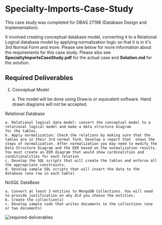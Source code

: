 # Specialty-Imports-Case-Study

This case study was completed for DBAS 27198 (Database Design and Implementation).

It involved creating conceptual database model, converting it to a Relational Logical database model by applying normalization logic so that it is in it's 3rd Normal Form and more. Please see below for more information about the requirements for this case study. Please also see **SpecialtyImportsCaseStudy.pdf** for the actual case and **Solution.md** for the solution.


## Required Deliverables

1) Conceptual Model

    a. The model will be done using Draw.io or equivalent software. Hand drawn diagrams will not be accepted.

Relational Database

    a. Relational logical data model: convert the conceptual model to a relational logical model and make a data structure diagram              for the tables.
    b. Apply normalization: Check the relations by making sure that the tables are in their 3rd normal form. Develop a report that  shows the steps of normalization. After normalization you may need to modify the Data Structure Diagram and the EER based on the normalization results. You must create an EER diagram that would show cardinalities and conditionalities for each relation
    c. Develop the SQL scripts that will create the tables and enforce all the appropriate constraints.
    d. Develop sample SQL scripts that will insert the data to the database (one row in each table)

NoSQL DataBase

    a. Convert at least 3 entities to MongoDB Collections. You will need to provide justification on why did you choose the entities.
    b. Create the collection(s)
    c. Develop sample code that writes documents to the collections (one or two documents)
    
![required-deliverables](https://user-images.githubusercontent.com/47337941/72482001-388e6900-37ca-11ea-82b3-f486d8c4cff9.PNG)

